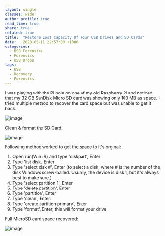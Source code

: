 ```yaml
---
layout: single
classes: wide
author_profile: true
read_time: true
share: true
related: true
title:  "Restore Lost Capacity Of Your USB Drives and SD Cards"
date:   2020-05-11 22:57:00 +1000
categories:
  - USB Forensics
  - Forensics
  - USB Drops
tags:
  - USB
  - Recovery 
  - Forensics
---
```


I was playing with the Pi hole on one of my old Raspberry Pi and noticed that my 32 GB SanDisk Micro SD card was showing only 100 MB as space. I tried multiple method to recover the card space but was unable to get it back. 

![image](https://user-images.githubusercontent.com/3501170/81570484-ff66ae00-93e3-11ea-8862-be11acca3eb1.png)

Clean & format the SD Card:

![image](https://user-images.githubusercontent.com/3501170/81570613-2d4bf280-93e4-11ea-86c3-81fb8a12ce1d.png)


Following method worked to get the space to it's orginal:

1. Open run(Win+R) and type 'diskpart', Enter
2. Type 'list disk', Enter
3. Type 'select disk #', Enter (to select a disk, where # is the number of the disk Windows screw-balled. Usually, the device is disk 1, but it's always best to make sure.)
4. Type 'select partition 1', Enter
5. Type 'delete partition', Enter
6. Type 'partition', Enter
7. Type 'clean', Enter:
8. Type 'create partition primary', Enter
9. Type 'format', Enter, this will format your drive

Full MicroSD card space recovered:

![image](https://user-images.githubusercontent.com/3501170/81570857-7ef47d00-93e4-11ea-8d7a-bfb4d3736442.png)
